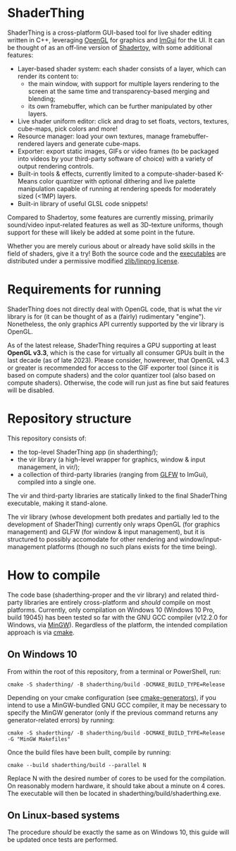 # ShaderThing

ShaderThing is a cross-platform GUI-based tool for live shader editing written in C++, leveraging [OpenGL](https://www.opengl.org/) for graphics and [ImGui](https://github.com/ocornut/imgui) for the UI. It can be thought of as an off-line version of [Shadertoy](https://www.shadertoy.com/), with some additional features:

* Layer-based shader system: each shader consists of a layer, which can render its content to:
    * the main window, with support for multiple layers rendering to the screen at the same time and transparency-based merging and blending;
    * its own framebuffer, which can be further manipulated by other layers.
* Live shader uniform editor: click and drag to set floats, vectors, textures, cube-maps, pick colors and more!
* Resource manager: load your own textures, manage framebuffer-rendered layers and generate cube-maps.
* Exporter: export static images, GIFs or video frames (to be packaged into videos by your third-party software of choice) with a variety of output rendering controls.
* Built-in tools & effects, currently limited to a compute-shader-based K-Means color quantizer with optional dithering and live palette manipulation capable of running at rendering speeds for moderately sized (<1MP) layers.
* Built-in library of useful GLSL code snippets!

Compared to Shadertoy, some features are currently missing, primarily sound/video input-related features as well as 3D-texture uniforms, though support for these will likely be added at some point in the future. 

Whether you are merely curious about or already have solid skills in the field of shaders, give it a try! Both the source code and the [executables](https://github.com/virmodoetiae/shaderthing/releases/) are distributed under a permissive modified [zlib/linpng license](https://opensource.org/license/zlib/).

# Requirements for running

ShaderThing does not directly deal with OpenGL code, that is what the vir library is for (it can be thought of as a (fairly) rudimentary "engine"). Nonetheless, the only graphics API currently supported by the vir library is OpenGL.

As of the latest release, ShaderThing requires a GPU supporting at least **OpenGL v3.3**, which is the case for virtually all consumer GPUs built in the last decade (as of late 2023). Please consider, howerever, that OpenGL v4.3 or greater is recommended for access to the GIF exporter tool (since it is based on compute shaders) and the color quantizer tool (also based on compute shaders). Otherwise, the code will run just as fine but said features will be disabled.

# Repository structure

This repository consists of:
* the top-level ShaderThing app (in shaderthing/);
* the vir library (a high-level wrapper for graphics, window & input management, in vir/);
* a collection of third-party libraries (ranging from [GLFW](https://www.glfw.org/) to ImGui), compiled into a single one.

The vir and third-party libraries are statically linked to the final ShaderThing executable, making it stand-alone. 

The vir library (whose development both predates and partially led to the development of ShaderThing) currently only wraps OpenGL (for graphics management) and GLFW (for window & input management), but it is structured to possibly accomodate for other rendering and window/input-management platforms (though no such plans exists for the time being).

# How to compile

The code base (shaderthing-proper and the vir library) and related third-party libraries are entirely cross-platform and *should* compile on most platforms. Currently, only compilation on Windows 10 (Windows 10 Pro, build 19045) has been tested so far with the GNU GCC compiler (v12.2.0 for Windows, via [MinGW](https://www.mingw-w64.org/)). Regardless of the platform, the intended compilation approach is via [cmake](https://cmake.org). 

## On Windows 10

From within the root of this repository, from a terminal or PowerShell, run:

~~~
cmake -S shaderthing/ -B shaderthing/build -DCMAKE_BUILD_TYPE=Release
~~~

Depending on your cmake configuration (see [cmake-generators](https://cmake.org/cmake/help/latest/manual/cmake-generators.7.html)), if you intend to use a MinGW-bundled GNU GCC compiler, it may be necessary to specify the MinGW generator (only if the previous command returns any generator-related errors) by running:

~~~
cmake -S shaderthing/ -B shaderthing/build -DCMAKE_BUILD_TYPE=Release -G "MinGW Makefiles"
~~~

Once the build files have been built, compile by running:

~~~
cmake --build shaderthing/build --parallel N
~~~

Replace N with the desired number of cores to be used for the compilation. On reasonably modern hardware, it should take about a minute on 4 cores. The executable will then be located in shaderthing/build/shaderthing.exe.

## On Linux-based systems

The procedure *should* be exactly the same as on Windows 10, this guide will be updated once tests are performed.